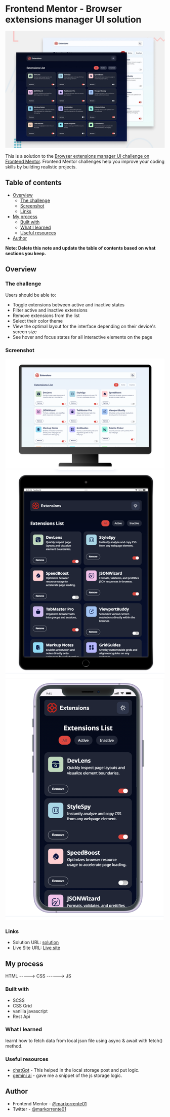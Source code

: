 # Frontend Mentor - Browser extensions manager UI solution
![preview](./preview.jpg)

This is a solution to the [Browser extensions manager UI challenge on Frontend Mentor](https://www.frontendmentor.io/challenges/browser-extension-manager-ui-yNZnOfsMAp). Frontend Mentor challenges help you improve your coding skills by building realistic projects. 

## Table of contents

- [Overview](#overview)
  - [The challenge](#the-challenge)
  - [Screenshot](#screenshot)
  - [Links](#links)
- [My process](#my-process)
  - [Built with](#built-with)
  - [What I learned](#what-i-learned)
  - [Useful resources](#useful-resources)
- [Author](#author)

**Note: Delete this note and update the table of contents based on what sections you keep.**

## Overview

### The challenge

Users should be able to:

- Toggle extensions between active and inactive states
- Filter active and inactive extensions
- Remove extensions from the list
- Select their color theme
- View the optimal layout for the interface depending on their device's screen size
- See hover and focus states for all interactive elements on the page

### Screenshot

![desktop preview](/public/browser-management-ui-desktop.png)
![ipad preview](/public/browser-management-ui-sc-iospad.png)
![smart phone preview](/public/browser-management-ui-ios11.png)

### Links

- Solution URL: [solution](https://www.frontendmentor.io/solutions/oop-js-scss-74PGcoguBE)
- Live Site URL: [Live site](https://browser-extension-management-ui.vercel.app/)

## My process
HTML -----> CSS ------> JS

### Built with

- SCSS
- CSS Grid
- vanilla javascript
- Rest Api

### What I learned

learnt how to fetch data from local json file using async & await with fetch() method.

### Useful resources

- [chatGpt](https://chatgpt.com/) - This helped in the local storage post and put logic.
- [gemini ai](https://gemini.google.com/) - gave me a snippet of the js storage logic.

## Author
- Frontend Mentor - [@markorrente01](https://www.frontendmentor.io/profile/markorrente01)
- Twitter - [@markorrente01](https://www.twitter.com/markorrente01)